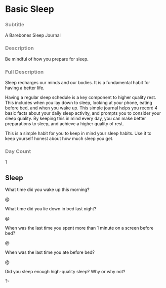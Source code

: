 # Basic Sleep

<style>img { width: 200px; } h3 { color:#888888;}</style>

### Subtitle

A Barebones Sleep Journal

### Description

Be mindful of how you prepare for sleep.

### Full Description

Sleep recharges our minds and our bodies. It is a fundamental habit for having a better life.

Having a regular sleep schedule is a key component to higher quality rest. This includes when you lay down to sleep, looking at your phone, eating before bed, and when you wake up. This simple journal helps you record 4 basic facts about your daily sleep activity, and prompts you to consider your sleep quality. By keeping this in mind every day, you can make better preparations to sleep, and achieve a higher quality of rest.

This is a simple habit for you to keep in mind your sleep habits. Use it to keep yourself honest about how much sleep you get.

### Day Count

1

## Sleep

What time did you wake up this morning?

@

What time did you lie down in bed last night?

@

When was the last time you spent more than 1 minute on a screen before bed?

@

When was the last time you ate before bed?

@

Did you sleep enough high-quality sleep? Why or why not?

?-
